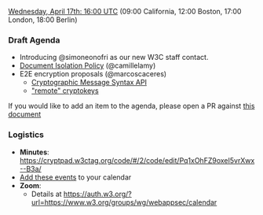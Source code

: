[Wednesday, April 17th: 16:00 UTC](https://www.timeanddate.com/worldclock/fixedtime.html?iso=20240417T1600) (09:00 California, 12:00 Boston, 17:00 London, 18:00 Berlin)

### Draft Agenda

* Introducing @simoneonofri as our new W3C staff contact.
* [Document Isolation Policy](https://github.com/explainers-by-googlers/document-isolation-policy/) (@camillelamy)
* E2E encryption proposals (@marcoscaceres)
  * [Cryptographic Message Syntax API](https://github.com/WebKit/explainers/blob/main/cryptographic-message-syntax-API/)
  * ["remote" cryptokeys](https://github.com/WebKit/explainers/tree/main/remote-cryptokeys/)

If you would like to add an item to the agenda, please open a PR against [this document](https://github.com/w3c/webappsec/new/main/meetings/2024/2024-04-17-agenda.md)

### Logistics

*   **Minutes**: https://cryptpad.w3ctag.org/code/#/2/code/edit/Pq1xOhFZ9oxeI5vrXwx--B3a/
*   [Add these events](https://www.w3.org/groups/wg/webappsec/calendar#export) to your calendar
*   **Zoom**:
    * Details at <https://auth.w3.org/?url=https://www.w3.org/groups/wg/webappsec/calendar>
